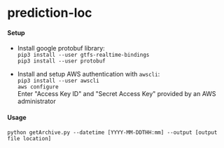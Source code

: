 # prediction-loc

#### Setup
* Install google protobuf library:  
`pip3 install --user gtfs-realtime-bindings`  
`pip3 install --user protobuf`

* Install and setup AWS authentication with `awscli`:  
`pip3 install --user awscli`  
`aws configure`  
Enter "Access Key ID" and "Secret Access Key" provided by an AWS administrator

#### Usage

`python getArchive.py --datetime [YYYY-MM-DDTHH:mm] --output [output file location]`
